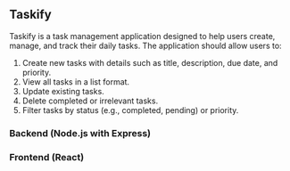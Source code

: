 ## Taskify

Taskify is a task management application designed to help users create, manage, and track their daily tasks. The application should allow users to:
1.	Create new tasks with details such as title, description, due date, and priority.
2.	View all tasks in a list format.
3.	Update existing tasks.
4.	Delete completed or irrelevant tasks.
5.	Filter tasks by status (e.g., completed, pending) or priority.

### Backend (Node.js with Express)

### Frontend (React)
